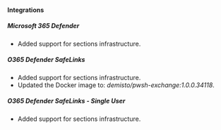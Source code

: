 
#### Integrations
##### Microsoft 365 Defender
- Added support for sections infrastructure.
##### O365 Defender SafeLinks
- Added support for sections infrastructure.
- Updated the Docker image to: *demisto/pwsh-exchange:1.0.0.34118*.
##### O365 Defender SafeLinks - Single User
- Added support for sections infrastructure.
